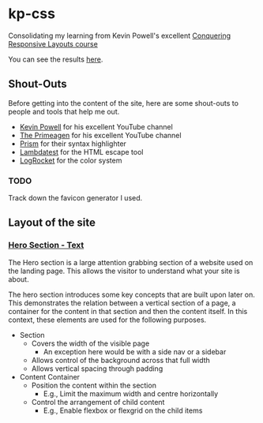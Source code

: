kp-css
======

Consolidating my learning from Kevin Powell's excellent 
[Conquering Responsive Layouts course](https://courses.kevinpowell.co/conquering-responsive-layouts)

You can see the results [here](https://simonbuckner.github.io/kp-css/).

Shout-Outs
----------

Before getting into the content of the site, here are some shout-outs to people
and tools that help me out.

  - [Kevin Powell](https://www.youtube.com/@KevinPowell) for his excellent YouTube channel
  - [The Primeagen](https://www.youtube.com/c/theprimeagen) for his excellent YouTube channel
  - [Prism](https://prismjs.com/) for their syntax highlighter
  - [Lambdatest](https://www.lambdatest.com/free-online-tools/html-escape) for the HTML escape tool
  - [LogRocket](https://blog.logrocket.com/building-color-palette-css/) for the color system

### TODO
Track down the favicon generator I used.


Layout of the site
------------------

### [Hero Section - Text](https://simonbuckner.github.io/kp-css/)

The Hero section is a large attention grabbing section of a website used on the
landing page. This allows the visitor to understand what your site is about.

The hero section introduces some key concepts that are built upon later on. This demonstrates the relation between a vertical section of a page, a container
for the content in that section and then the content itself. In this context,
these elements are used for the following purposes.

- Section
    - Covers the width of the visible page
        - An exception here would be with a side nav or a sidebar
    - Allows control of the background across that full width
    - Allows vertical spacing through padding
- Content Container
    - Position the content within the section
        - E.g., Limit the maximum width and centre horizontally
    - Control the arrangement of child content
        - E.g., Enable flexbox or flexgrid on the child items

